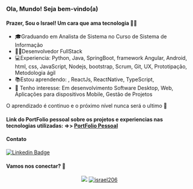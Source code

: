 ### Ola, Mundo! Seja bem-vindo(a)

#### Prazer, Sou o Israel! Um cara que ama tecnologia  👨‍💻

- 🎓Graduando em Analista de Sistema no Curso de Sistema de Informação
- 👨‍💻Desenvolvedor FullStack
- 💻Experiencia: Python, Java, SpringBoot, framework Angular, Android, html, css, JavaScript, Nodejs, bootstrap, Scrum, Git, UX, Prototipação, Metodologia ágil
- 📚Estou aprendendo: , ReactJs, ReactNative, TypeScript,
- 🎯 Tenho interesse: Em desenvolvimento Software Desktop, Web, Aplicações para dispositivos Mobile, Gestão de Projetos 

O  aprendizado é continuo e o próximo nível nunca será o ultimo 🚀 

#### Link do PortFolio pessoal sobre os projetos e experiencias nas tecnologias utilizadas: =>> [PortFolio Pessoal](https://israel206.github.io/)

#### **Contato**
[![Linkedin Badge](https://img.shields.io/badge/-LinkedIn-blue?style=flat-square&logo=Linkedin&logoColor=white&link=https://www.linkedin.com/in/israel-silva-047049128)](https://www.linkedin.com/in/israel-silva-047049128)

#### Vamos nos conectar? 👋
<p align = "center">
  <a href="https://github.com/israel206"><img src="https://github-readme-stats.vercel.app/api/top-langs/?username=israel206&layout=compact&theme=dark"/></a> 
  <a href="https://github.com/israel206"><img src="https://github-readme-stats.vercel.app/api?username=israel206&show_icons=true&theme=dark&include_all_commits=true&count_private=true" alt="israel206"/></a>
</p> 


